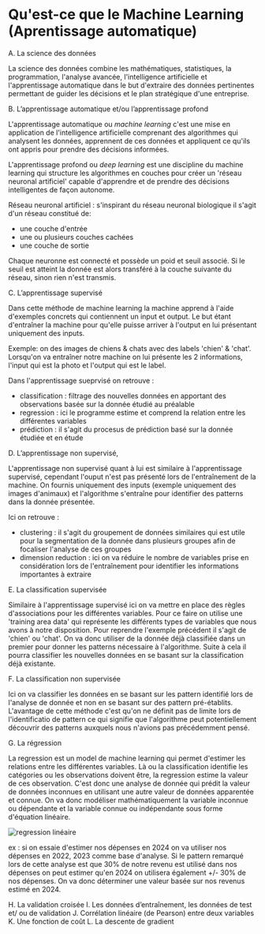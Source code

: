 # Qu'est-ce que le Machine Learning (Aprentissage automatique)

A. La science des données

La science des données combine les mathématiques, statistiques, la programmation, l'analyse avancée, l'intelligence artificielle et l'apprentissage automatique dans le but d'extraire des données pertinentes permettant de guider les décisions et le plan stratégique d'une entreprise. 

B. L’apprentissage automatique et/ou l’apprentissage profond

L'apprentissage automatique ou *machine learning* c'est une mise en application de l'intelligence artificielle comprenant des algorithmes qui analysent les données, apprennent de ces données et appliquent ce qu'ils ont appris pour prendre des décisions informées. 

L'apprentissage profond ou *deep learning* est une discipline du machine learning qui structure les algorithmes en couches pour créer un 'réseau neuronal artificiel' capable d'apprendre et de prendre des décisions intelligentes de façon autonome. 

Réseau neuronal artificiel : s'inspirant du réseau neuronal biologique il s'agit d'un réseau constitué de:
* une couche d'entrée
* une ou plusieurs couches cachées
* une couche de sortie

Chaque neuronne est connecté et possède un poid et seuil associé. Si le seuil est atteint la donnée est alors transféré à la couche suivante du réseau, sinon rien n'est transmis. 

C. L’apprentissage supervisé

Dans cette méthode de machine learning la machine apprend à l'aide d'exemples concrets qui contiennent un input et output. Le but étant d'entraîner la machine pour qu'elle puisse arriver à l'output en lui présentant uniquement des inputs.

Exemple: on des images de chiens & chats avec des labels 'chien' & 'chat'. Lorsqu'on va entraîner notre machine on lui présente les 2 informations, l'input qui est la photo et l'output qui est le label. 

Dans l'apprentissage sueprvisé on retrouve :
* classification : filtrage des nouvelles données en apportant des observations basée sur la donnée étudié au préalable
* regression : ici le programme estime et comprend la relation entre les différentes variables
* prédiction : il s'agit du procesus de prédiction basé sur la donnée étudiée et en étude 

D. L’apprentissage non supervisé,

L'apprentissage non supervisé quant à lui est similaire à l'apprentissage supervisé, cependant l'ouput n'est pas présenté lors de l'entraînement de la machine. On fournis uniquement des inputs (exemple uniquement des images d'animaux) et l'algorithme s'entraîne pour identifier des patterns dans la donnée présentée. 

Ici on retrouve : 
* clustering : il s'agit du groupement de données similaires qui est utile pour la segmentation de la donnée dans plusieurs groupes afin de focaliser l'analyse de ces groupes
* dimension reduction : ici on va réduire le nombre de variables prise en considération lors de l'entraînement pour identifier les informations importantes à extraire

E. La classification supervisée

Similaire à l'apprentissage supervisé ici on va mettre en place des règles d'associations pour les différentes variables. Pour ce faire on utilise une 'training area data' qui représente les différents types de variables que nous avons à notre disposition. Pour reprendre l'exemple précédent il s'agit de 'chien' ou 'chat'. On va donc utiliser de la donnée déjà classifiée dans un premier pour donner les patterns nécessaire à l'algorithme. Suite à cela il pourra classifier les nouvelles données en se basant sur la classification déjà existante. 

F. La classification non supervisée

Ici on va classifier les données en se basant sur les pattern identifié lors de l'analyse de donnée et non en se basant sur des pattern pré-établits. L'avantage de cette méthode c'est qu'on ne définit pas de limite lors de l'identificatio de pattern ce qui signifie que l'algorithme peut potentiellement découvrir des patterns auxquels nous n'avions pas précédemment pensé. 

G. La régression

La regression est un model de machine learning qui permet d'estimer les relations entre les différentes variables. Là ou la classification identifie les catégories ou les observations doivent être, la regression estime la valeur de ces observation. C'est donc une analyse de donnée qui prédit la valeur de données inconnues en utilisant une autre valeur de données apparentée et connue. On va donc modéliser mathématiquement la variable inconnue ou dépendante et la variable connue ou indépendante sous forme d'équation linéaire. 

![regression linéaire](https://bookdown.org/AODiakite/r4econometrics/Pictures/lm.png)

ex : si on essaie d'estimer nos dépenses en 2024 on va utiliser nos dépenses en 2022, 2023 comme base d'analyse. Si le pattern remarqué lors de cette analyse est que 30% de notre revenu est utilisé dans nos dépenses on peut estimer qu'en 2024 on utilisera également +/- 30% de nos dépenses. On va donc déterminer une valeur basée sur nos revenus estimé en 2024. 

H. La validation croisée
I. Les données d’entraînement, les données de test et/ ou de validation
J. Corrélation linéaire (de Pearson) entre deux variables
K. Une fonction de coût
L. La descente de gradient
